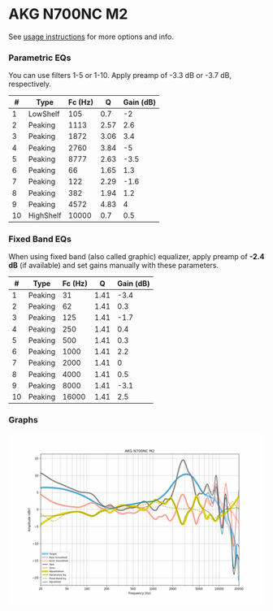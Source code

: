 # AKG N700NC M2
See [usage instructions](https://github.com/jaakkopasanen/AutoEq#usage) for more options and info.

### Parametric EQs
You can use filters 1-5 or 1-10. Apply preamp of -3.3 dB or -3.7 dB, respectively.

|   # | Type      |   Fc (Hz) |    Q |   Gain (dB) |
|-----|-----------|-----------|------|-------------|
|   1 | LowShelf  |       105 | 0.7  |        -2   |
|   2 | Peaking   |      1113 | 2.57 |         2.6 |
|   3 | Peaking   |      1872 | 3.06 |         3.4 |
|   4 | Peaking   |      2760 | 3.84 |        -5   |
|   5 | Peaking   |      8777 | 2.63 |        -3.5 |
|   6 | Peaking   |        66 | 1.65 |         1.3 |
|   7 | Peaking   |       122 | 2.29 |        -1.6 |
|   8 | Peaking   |       382 | 1.94 |         1.2 |
|   9 | Peaking   |      4572 | 4.83 |         4   |
|  10 | HighShelf |     10000 | 0.7  |         0.5 |

### Fixed Band EQs
When using fixed band (also called graphic) equalizer, apply preamp of **-2.4 dB** (if available) and set gains manually with these parameters.

|   # | Type    |   Fc (Hz) |    Q |   Gain (dB) |
|-----|---------|-----------|------|-------------|
|   1 | Peaking |        31 | 1.41 |        -3.4 |
|   2 | Peaking |        62 | 1.41 |         0.3 |
|   3 | Peaking |       125 | 1.41 |        -1.7 |
|   4 | Peaking |       250 | 1.41 |         0.4 |
|   5 | Peaking |       500 | 1.41 |         0.3 |
|   6 | Peaking |      1000 | 1.41 |         2.2 |
|   7 | Peaking |      2000 | 1.41 |         0   |
|   8 | Peaking |      4000 | 1.41 |         0.5 |
|   9 | Peaking |      8000 | 1.41 |        -3.1 |
|  10 | Peaking |     16000 | 1.41 |         2.5 |

### Graphs
![](./AKG%20N700NC%20M2.png)
